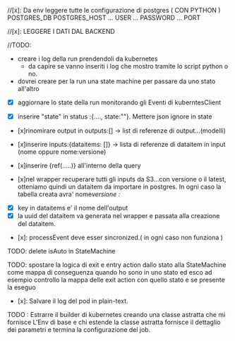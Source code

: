 //[x]:
Da env leggere tutte le configurazione di postgres ( CON PYTHON )
POSTGRES_DB
POSTGRES_HOST
... USER
... PASSWORD
... PORT

//[x]:
LEGGERE I DATI DAL BACKEND

//TODO:

- creare i log della run prendendoli da kubernetes
  - da capire se vanno inseriti i log che mostro tramite lo script python o no.
- dovrei creare per la run una state machine per passare da uno stato all'altro

- [x] aggiornare lo state della run monitorando gli Eventi di kuberntesClient

- [x] inserire "state" in status :{...., state:""}. Mettere json ignore in state

- [x]rinomirare output in outputs:[] -> list di referenze di output...(modelli)
- [x]inserire inputs:{dataitems: []} -> lista di referenze di dataitem in input (nome oppure nome:versione)

- [x]inserire {ref(.....)} all'interno della query
- [x]nel wrapper recuperare tutti gli inputs da S3...con versione o il latest, otteniamo quindi un dataitem da importare in postgres. In ogni caso la tabella creata avra' nome*versione : <name>*<version>

- [x] key in dataitems e' il nome dell'output
- [x] la uuid del dataitem va generata nel wrapper e passata alla creazione del dataitem.

- [x]: processEvent deve esser sincronized.( in ogni caso non funziona )

TODO: delete isAuto in StateMachine

TODO: spostare la logica di exit e entry action dallo stato alla StateMachine come mappa di conseguenza quando ho sono in uno stato ed esco ad esempio controllo la mappa delle exit action con quello stato e se presente la eseguo

- [x]: Salvare il log del pod in plain-text.

TODO : Estrarre il builder di kubernetes creando una classe astratta che mi fornisce L'Env di base e chi estende la classe astratta fornisce il dettaglio dei parametri e termina la configurazione del job.
